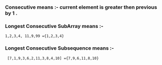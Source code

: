 ### Consecutive means :- current element is greater then previous by 1 . 

### Longest Consecutive SubArray means :-
    1,2,3,4, 11,9,99 ={1,2,3,4}

### Longest Consecutive Subsequence means :-
     [7,1,9,3,6,2,11,3,8,4,10] ={7,9,6,11,8,10}